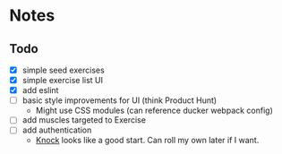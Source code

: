 # Notes

## Todo
- [x] simple seed exercises
- [x] simple exercise list UI
- [x] add eslint
- [ ] basic style improvements for UI (think Product Hunt)
  - Might use CSS modules (can reference ducker webpack config)
- [ ] add muscles targeted to Exercise
- [ ] add authentication
  - [Knock](https://github.com/nsarno/knock) looks like a good start. Can roll my own later if I want.
